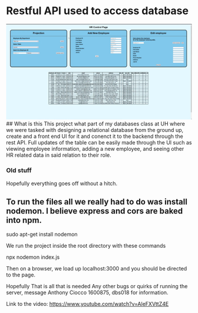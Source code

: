 # Restful API used to access database
<img src="node.png" />
## What is this
This project what part of my databases class at UH where we were tasked with designing a relational database from the ground up, create and a front end UI for it and conenct it to the backend through the rest API. Full updates of the table can be easily made through the UI such as viewing employee information, adding a new employee, and seeing other HR related data in said relation to their role.



### Old stuff
  Hopefully everything goes off without a hitch.
  ## To run the files all we really had to do was install nodemon. I believe express and cors are baked into npm.
  
  sudo apt-get install nodemon
  
  We run the project inside the root directory with these commands
  
  npx nodemon index.js
  
  Then on a browser, we load up localhost:3000 and you should be directed to the page.
  
  Hopefully That is all that is needed
  Any other bugs or quirks of running the server, message Anthony Ciocco 1600875, dbs018 for information.
  
  Link to the video:
  https://www.youtube.com/watch?v=AleFXVttZ4E
  
